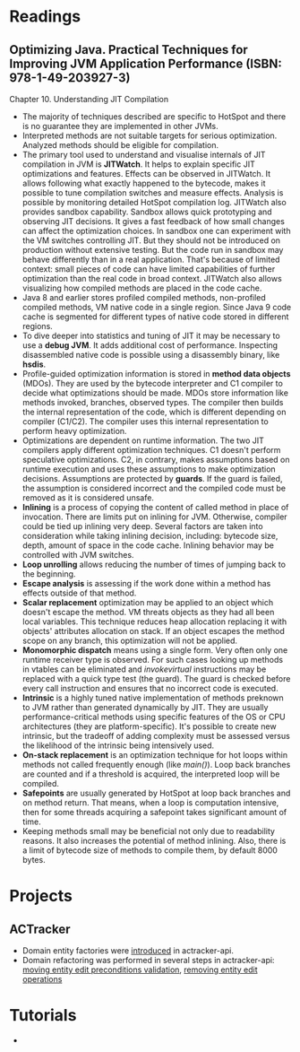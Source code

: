 # Readings

## Optimizing Java. Practical Techniques for Improving JVM Application Performance (ISBN: 978-1-49-203927-3)

Chapter 10. Understanding JIT Compilation

- The majority of techniques described are specific to HotSpot and there is no guarantee they are implemented in other
  JVMs.
- Interpreted methods are not suitable targets for serious optimization. Analyzed methods should be eligible for
  compilation.
- The primary tool used to understand and visualise internals of JIT compilation in JVM is __JITWatch__. It helps to
  explain specific JIT optimizations and features. Effects can be observed in JITWatch. It allows following what exactly
  happened to the bytecode, makes it possible to tune compilation switches and measure effects. Analysis is possible by
  monitoring detailed HotSpot compilation log. JITWatch also provides sandbox capability. Sandbox allows quick
  prototyping and observing JIT decisions. It gives a fast feedback of how small changes can affect the optimization
  choices. In sandbox one can experiment with the VM switches controlling JIT. But they should not be introduced on
  production without extensive testing. But the code run in sandbox may behave differently than in a real application.
  That's because of limited context: small pieces of code can have limited capabilities of further optimization than the
  real code in broad context. JITWatch also allows visualizing how compiled methods are placed in the code cache.
- Java 8 and earlier stores profiled compiled methods, non-profiled compiled methods, VM native code in a single region.
  Since Java 9 code cache is segmented for different types of native code stored in different regions.
- To dive deeper into statistics and tuning of JIT it may be necessary to use a __debug JVM__. It adds additional cost
  of performance. Inspecting disassembled native code is possible using a disassembly binary, like __hsdis__.
- Profile-guided optimization information is stored in __method data objects__ (MDOs). They are used by the bytecode
  interpreter and C1 compiler to decide what optimizations should be made. MDOs store information like methods invoked,
  branches, observed types. The compiler then builds the internal representation of the code, which is different
  depending on compiler (C1/C2). The compiler uses this internal representation to perform heavy optimization.
- Optimizations are dependent on runtime information. The two JIT compilers apply different optimization techniques. C1
  doesn't perform speculative optimizations. C2, in contrary, makes assumptions based on runtime execution and uses
  these assumptions to make optimization decisions. Assumptions are protected by __guards__. If the guard is failed, the
  assumption is considered incorrect and the compiled code must be removed as it is considered unsafe.
- __Inlining__ is a process of copying the content of called method in place of invocation. There are limits put on
  inlining for JVM. Otherwise, compiler could be tied up inlining very deep. Several factors are taken into
  consideration while taking inlining decision, including: bytecode size, depth, amount of space in the code cache.
  Inlining behavior may be controlled with JVM switches.
- __Loop unrolling__ allows reducing the number of times of jumping back to the beginning.
- __Escape analysis__ is assessing if the work done within a method has effects outside of that method.
- __Scalar replacement__ optimization may be applied to an object which doesn't escape the method. VM threats objects as
  they had all been local variables. This technique reduces heap allocation replacing it with objects' attributes
  allocation on stack. If an object escapes the method scope on any branch, this optimization will not be applied.
- __Monomorphic dispatch__ means using a single form. Very often only one runtime receiver type is observed. For such
  cases looking up methods in vtables can be eliminated and _invokevirtual_ instructions may be replaced with a quick
  type test (the guard). The guard is checked before every call instruction and ensures that no incorrect code is
  executed.
- __Intrinsic__ is a highly tuned native implementation of methods preknown to JVM rather than generated dynamically by
  JIT. They are usually performance-critical methods using specific features of the OS or CPU architectures (they are
  platform-specific). It's possible to create new intrinsic, but the tradeoff of adding complexity must be assessed
  versus the likelihood of the intrinsic being intensively used.
- __On-stack replacement__ is an optimization technique for hot loops within methods not called frequently enough
  (like _main()_). Loop back branches are counted and if a threshold is acquired, the interpreted loop will be compiled.
- __Safepoints__ are usually generated by HotSpot at loop back branches and on method return. That means, when a loop is
  computation intensive, then for some threads acquiring a safepoint takes significant amount of time.
- Keeping methods small may be beneficial not only due to readability reasons. It also increases the potential of method
  inlining. Also, there is a limit of bytecode size of methods to compile them, by default 8000 bytes.

# Projects

## ACTracker

- Domain entity factories were [introduced](https://github.com/marcinciapa/actracker-api/pull/146) in actracker-api.
- Domain refactoring was performed in several steps in actracker-api:
  [moving entity edit preconditions validation](https://github.com/marcinciapa/actracker-api/pull/147),
  [removing entity edit operations](https://github.com/marcinciapa/actracker-api/pull/148)

# Tutorials

- 

